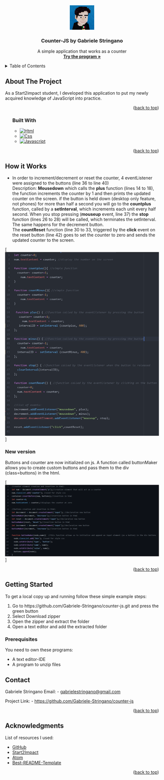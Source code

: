 <!-- PROJECT LOGO -->
<br />
<div align="center">
    <img src="images/favicon.jpg" alt="Logo" width="80" height="80">

  <h3 align="center">Counter-JS by Gabriele Stringano</h3>

  <p align="center">
  A simple application that works as a counter
    <br />
    <a href="https://gabriele-stringano.github.io/counter-js/"><strong>Try the program »</strong></a>
  </p>
</div>

<!-- TABLE OF CONTENTS -->
<details>
  <summary>Table of Contents</summary>
  <ol>
    <li>
      <a href="#about-the-project">About The Project</a>
      <ul>
        <li><a href="#built-with">Built With</a></li>
      </ul>
    </li>
    <li><a href="#how-it-work">How it Work</a></li>
    <li>
      <a href="#getting-started">Getting Started</a>
      <ul>
        <li><a href="#prerequisites">Prerequisites</a></li>
      </ul>
    </li>
    <li><a href="#contact">Contact</a></li>
    <li><a href="#acknowledgments">Acknowledgments</a></li>
  </ol>
</details>

<!-- ABOUT THE PROJECT -->
## About The Project

As a Start2impact student, I developed this application to put my newly acquired knowledge of JavaScript into practice.

<p align="right">(<a href="#top">back to top</a>)</p>

<ol>

### Built With


* [![Html][Html.js]][Html-url]
* [![Css][Css.js]][Css-url]
* [![Javascript][Javascript.js]][Javascript-url]

<p align="right">(<a href="#top">back to top</a>)</p>

</ol>

<!-- How it Work + ScreenShot -->

## How it Works

- In order to increment/decrement or reset the counter, 4 eventListener were assigned to the buttons (line 36 to line 40)</br>
Description:
<strong>Mousedown</strong> which calls the <strong>plus</strong> function (lines 14 to 18), the function increments the counter by 1 and then prints the updated counter on the screen. if the button is held down (desktop only feature, not phones) for more than half a second you will go to the <strong>countplus</strong> function, called by a <strong>setInterval</strong>, which increments each unit every half second. When you stop pressing (<strong>mouseup</strong> event, line 37) the <strong>stop</strong> function (lines 26 to 28) will be called, which terminates the setInterval.</br>
The same happens for the decrement button.</br>
The <strong>countReset</strong> function (line 30 to 33, triggered by the <strong>click</strong> event on the reset button (line 42) goes to set the counter to zero and sends the updated counter to the screen.

[![product-screenshot1]]

### New version

Buttons and counter are now initialized on js. A function called buttonMaker allows you to create custom buttons and pass them to the div (class=buttons) in the html.

[![product-screenshot2]]

<p align="right">(<a href="#top">back to top</a>)</p>


<!-- GETTING STARTED -->
## Getting Started

To get a local copy up and running follow these simple example steps:
<ol>
<li> Go to  https://github.com/Gabriele-Stringano/counter-js.git and press the green button </li>
<li> Select Download zipper </li>
<li> Open the zipper and extract the folder </li>
<li> Open a text editor and add the extracted folder </li>
</ol>

### Prerequisites
You need to own these programs:
<ul>
    <li> A text editor-IDE </li>
    <li> A program to unzip files</li>
</ul>


<!-- CONTACT -->
## Contact

Gabriele Stringano Email: - gabrielestringano@gmail.com

Project Link: - https://github.com/Gabriele-Stringano/counter-js

<p align="right">(<a href="#top">back to top</a>)</p>



<!-- ACKNOWLEDGMENTS -->
## Acknowledgments

List of resources I used:

* [GitHub](https://github.com)
* [Start2Impact](https://www.start2impact.it/)
* [Atom](https://atom.io/)
* [Best-README-Template](https://github.com/ferneynava/Best-README-Template)

<p align="right">(<a href="#top">back to top</a>)</p>



<!-- MARKDOWN LINKS & IMAGES -->
<!-- https://www.markdownguide.org/basic-syntax/#reference-style-links -->

[product-screenshot1]: images/JsScreenshot1.png
[product-screenshot2]: images/JsScreenshot2.png
[Html.js]: https://img.shields.io/static/v1?message=HTML5&logo=HTML5&labelColor=5c5c5c&color=c31111&logoColor=white&label=%20&style=FOR-THE-BADGE
[Html-url]: https://www.html.it/
[Css.js]: https://img.shields.io/static/v1?message=CSS3&logo=css3&labelColor=5c5c5c&color=1111c3&logoColor=white&label=%20&style=FOR-THE-BADGE
[Css-url]: https://en.wikipedia.org/wiki/CSS
[Javascript.js]: https://img.shields.io/static/v1?message=JAVASCRIPT&logo=JavaScript&labelColor=5c5c5c&color=efd81d&logoColor=white&label=%20&style=FOR-THE-BADGE
[Javascript-url]: https://en.wikipedia.org/wiki/JavaScript

